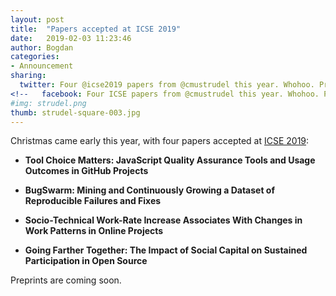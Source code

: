 ```yaml
---
layout: post
title:  "Papers accepted at ICSE 2019"
date:   2019-02-03 11:23:46
author: Bogdan
categories: 
- Announcement
sharing:
  twitter: Four @icse2019 papers from @cmustrudel this year. Whohoo. Preprints very soon
<!--   facebook: Four ICSE papers from @cmustrudel this year. Whohoo. Preprints very soon -->
#img: strudel.png
thumb: strudel-square-003.jpg
---
```


Christmas came early this year, with four papers accepted at 
[ICSE 2019](https://conf.researchr.org/home/icse-2019):
<!--more-->

- **Tool Choice Matters: JavaScript Quality Assurance Tools and Usage Outcomes in GitHub Projects** 

- **BugSwarm: Mining and Continuously Growing a Dataset of Reproducible Failures and Fixes**

- **Socio-Technical Work-Rate Increase Associates With Changes in Work Patterns in Online Projects** 

- **Going Farther Together: The Impact of Social Capital on Sustained Participation in Open Source** 

Preprints are coming soon.